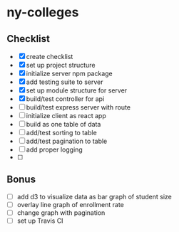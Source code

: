 # ny-colleges

## Checklist
 - [x] create checklist
 - [x] set up project structure
 - [x] initialize server npm package
 - [x] add testing suite to server
 - [x] set up module structure for server
 - [x] build/test controller for api
 - [ ] build/test express server with route
 - [ ] initialize client as react app
 - [ ] build as one table of data
 - [ ] add/test sorting to table
 - [ ] add/test pagination to table
 - [ ] add proper logging
 - [ ]
 
## Bonus
 - [ ] add d3 to visualize data as bar graph of student size
 - [ ] overlay line graph of enrollment rate
 - [ ] change graph with pagination
 - [ ] set up Travis CI